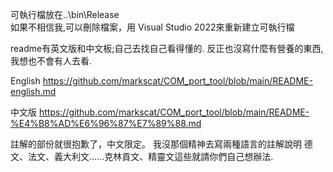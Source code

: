 可執行檔放在..\bin\Release\
如果不相信我,可以刪除檔案，用 Visual Studio 2022來重新建立可執行檔

readme有英文版和中文板;自己去找自己看得懂的.
反正也沒寫什麼有營養的東西,我想也不會有人去看.

English
https://github.com/markscat/COM_port_tool/blob/main/README-english.md

中文版
https://github.com/markscat/COM_port_tool/blob/main/README-%E4%B8%AD%E6%96%87%E7%89%88.md

註解的部份就很抱歉了，中文限定。
我沒那個精神去寫兩種語言的註解說明
德文、法文、義大利文……克林貢文、精靈文這些就請你們自己想辦法.
